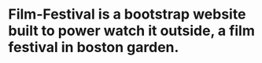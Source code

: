 # Film-Festival is a bootstrap website built to power watch it outside, a film festival in boston garden.
